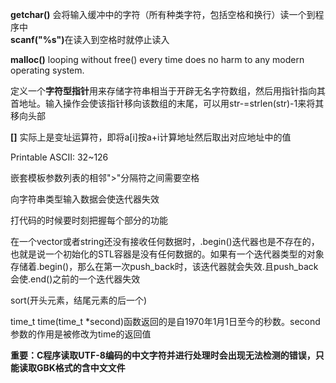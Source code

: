 **getchar()** 会将输入缓冲中的字符（所有种类字符，包括空格和换行）读一个到程序中  
<b>scanf("%s")</b>在读入到空格时就停止读入  

<b>malloc()</b> looping without free() every time does no harm to any modern operating system.    

定义一个**字符型指针**用来存储字符串相当于开辟无名字符数组，然后用指针指向其首地址。输入操作会使该指针移向该数组的末尾，可以用str-=strlen(str)-1来将其移向头部  

<b>[]</b> 实际上是变址运算符，即将a[i]按a+i计算地址然后取出对应地址中的值

Printable ASCII: 32~126  

嵌套模板参数列表的相邻">"分隔符之间需要空格  

向字符串类型输入数据会使迭代器失效  

打代码的时候要时刻把握每个部分的功能  

在一个vector或者string还没有接收任何数据时，.begin()迭代器也是不存在的，也就是说一个初始化的STL容器是没有任何数据的。如果有一个迭代器类型的对象存储着.begin()，那么在第一次push_back时，该迭代器就会失效.且push_back会使.end()之前的一个迭代器失效  

sort(开头元素，结尾元素的后一个)  

time_t time(time_t *second)函数返回的是自1970年1月1日至今的秒数。second参数的作用是被修改为time的返回值

**重要：C程序读取UTF-8编码的中文字符并进行处理时会出现无法检测的错误，只能读取GBK格式的含中文文件**